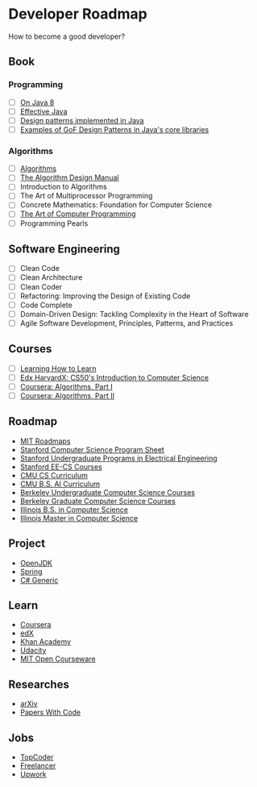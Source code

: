 # Developer Roadmap

How to become a good developer?

## Book

### Programming

- [ ] [On Java 8](https://lingcoder.github.io/OnJava8/)
- [ ] [Effective Java](https://sjsdfg.github.io/effective-java-3rd-chinese/)
- [ ] [Design patterns implemented in Java](https://github.com/iluwatar/java-design-patterns)
- [ ] [Examples of GoF Design Patterns in Java's core libraries](https://stackoverflow.com/a/2707195/9980245)

### Algorithms

- [ ] [Algorithms](https://algs4.cs.princeton.edu/home/)
- [ ] [The Algorithm Design Manual](http://www.algorist.com/)
- [ ] Introduction to Algorithms
- [ ] The Art of Multiprocessor Programming
- [ ] Concrete Mathematics: Foundation for Computer Science
- [ ] [The Art of Computer Programming](https://www-cs-faculty.stanford.edu/~knuth/taocp.html)
- [ ] Programming Pearls

## Software Engineering

- [ ] Clean Code
- [ ] Clean Architecture
- [ ] Clean Coder
- [ ] Refactoring: Improving the Design of Existing Code
- [ ] Code Complete
- [ ] Domain-Driven Design: Tackling Complexity in the Heart of Software
- [ ] Agile Software Development, Principles, Patterns, and Practices

## Courses

- [ ] [Learning How to Learn](https://www.coursera.org/learn/learning-how-to-learn)
- [ ] [Edx HarvardX: CS50's Introduction to Computer Science](https://www.edx.org/course/cs50s-introduction-to-computer-science)
- [ ] [Coursera: Algorithms, Part I](https://www.coursera.org/learn/algorithms-part1)
- [ ] [Coursera: Algorithms, Part II](https://www.coursera.org/learn/algorithms-part2)

## Roadmap

* [MIT Roadmaps](https://www.eecs.mit.edu/docs/ug/freshman_roadmaps.pdf)
* [Stanford Computer Science Program Sheet](https://cs.stanford.edu/degrees/undergrad/ProgramSheets.shtml)
* [Stanford Undergraduate Programs in Electrical Engineering](https://exploredegrees.stanford.edu/schoolofengineering/electricalengineering)
* [Stanford EE-CS Courses](https://ee.stanford.edu/eecs)
* [CMU CS Curriculum](https://www.csd.cs.cmu.edu/academics/undergraduate/requirements)
* [CMU B.S. AI Curriculum](https://www.cs.cmu.edu/bs-in-artificial-intelligence/curriculum)
* [Berkeley Undergraduate Computer Science Courses](http://guide.berkeley.edu/undergraduate/degree-programs/computer-science/#coursestext)
* [Berkeley Graduate Computer Science Courses](http://guide.berkeley.edu/graduate/degree-programs/computer-science/#coursestext)
* [Illinois B.S. in Computer Science](https://cs.illinois.edu/academics/undergraduate/degree-program-options/bs-computer-science)
* [Illinois Master in Computer Science](https://cs.illinois.edu/academics/graduate/ms-program)

## Project

* [OpenJDK](http://openjdk.java.net/)
* [Spring](https://github.com/spring-projects)
* [C# Generic](https://github.com/dotnet/runtime/tree/master/src/libraries/System.Collections/src/System/Collections/Generic)

## Learn

* [Coursera](https://www.coursera.org/)
* [edX](https://www.edx.org/)
* [Khan Academy](https://www.khanacademy.org/)
* [Udacity](https://www.udacity.com/)
* [MIT Open Courseware](https://ocw.mit.edu)

## Researches

* [arXiv](https://arxiv.org)
* [Papers With Code](https://paperswithcode.com)

## Jobs

* [TopCoder](https://www.topcoder.com/)
* [Freelancer](https://www.freelancer.com/)
* [Upwork](https://www.upwork.com/)
